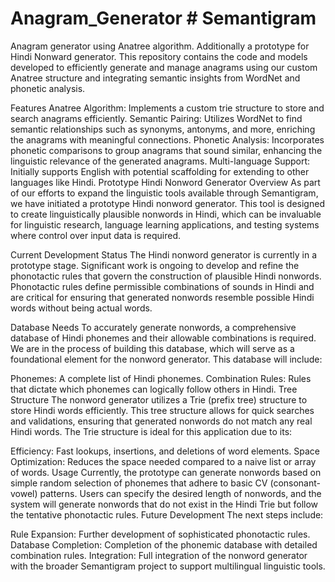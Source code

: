 # Anagram_Generator # Semantigram
Anagram generator using Anatree algorithm. Additionally a prototype for Hindi Nonward generator.
This repository contains the code and models developed to efficiently generate and manage anagrams using our custom Anatree structure and integrating semantic insights from WordNet and phonetic analysis.

Features
Anatree Algorithm: Implements a custom trie structure to store and search anagrams efficiently.
Semantic Pairing: Utilizes WordNet to find semantic relationships such as synonyms, antonyms, and more, enriching the anagrams with meaningful connections.
Phonetic Analysis: Incorporates phonetic comparisons to group anagrams that sound similar, enhancing the linguistic relevance of the generated anagrams.
Multi-language Support: Initially supports English with potential scaffolding for extending to other languages like Hindi.
Prototype Hindi Nonword Generator
Overview
As part of our efforts to expand the linguistic tools available through Semantigram, we have initiated a prototype Hindi nonword generator. This tool is designed to create linguistically plausible nonwords in Hindi, which can be invaluable for linguistic research, language learning applications, and testing systems where control over input data is required.

Current Development Status
The Hindi nonword generator is currently in a prototype stage. Significant work is ongoing to develop and refine the phonotactic rules that govern the construction of plausible Hindi nonwords. Phonotactic rules define permissible combinations of sounds in Hindi and are critical for ensuring that generated nonwords resemble possible Hindi words without being actual words.

Database Needs
To accurately generate nonwords, a comprehensive database of Hindi phonemes and their allowable combinations is required. We are in the process of building this database, which will serve as a foundational element for the nonword generator. This database will include:

Phonemes: A complete list of Hindi phonemes.
Combination Rules: Rules that dictate which phonemes can logically follow others in Hindi.
Tree Structure
The nonword generator utilizes a Trie (prefix tree) structure to store Hindi words efficiently. This tree structure allows for quick searches and validations, ensuring that generated nonwords do not match any real Hindi words. The Trie structure is ideal for this application due to its:

Efficiency: Fast lookups, insertions, and deletions of word elements.
Space Optimization: Reduces the space needed compared to a naive list or array of words.
Usage
Currently, the prototype can generate nonwords based on simple random selection of phonemes that adhere to basic CV (consonant-vowel) patterns. Users can specify the desired length of nonwords, and the system will generate nonwords that do not exist in the Hindi Trie but follow the tentative phonotactic rules.
Future Development
The next steps include:

Rule Expansion: Further development of sophisticated phonotactic rules.
Database Completion: Completion of the phonemic database with detailed combination rules.
Integration: Full integration of the nonword generator with the broader Semantigram project to support multilingual linguistic tools.
